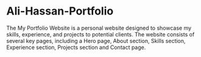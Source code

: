 # Ali-Hassan-Portfolio
The My Portfolio Website is a personal website designed to showcase my skills, experience, and projects to potential clients. The website consists of several key pages, including a Hero page, About section, Skills section, Experience section, Projects section and Contact page.
